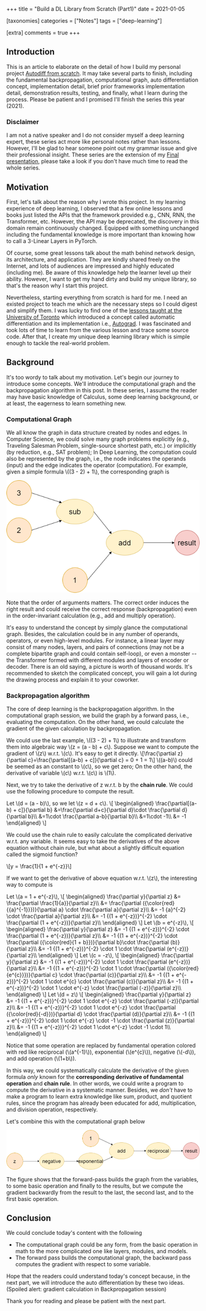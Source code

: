 +++
title = "Build a DL Library from Scratch (Part1)"
date = 2021-01-05

[taxonomies]
categories = ["Notes"]
tags = ["deep-learning"]

[extra]
comments = true
+++

## Introduction

This is an article to elaborate on the detail of how I build my personal project [Autodiff from scratch](https://github.com/titaneric/AutoDiff-from-scratch). It may take several parts to finish, including the fundamental backpropagation, computational graph, auto differentiation concept, implementation detail, brief prior frameworks implementation detail, demonstration results, testing, and finally, what I learn during the process. Please be patient and I promised I'll finish the series this year (2021).

### Disclaimer

I am not a native speaker and I do not consider myself a deep learning expert, these series act more like personal notes rather than lessons. However, I'll be glad to hear someone point out my grammar issue and give their professional insight. These series are the extension of my [Final presentation](https://github.com/titaneric/AutoDiff-from-scratch/blob/master/Final%20Presentation.ipynb), please take a look if you don't have much time to read the whole series.

## Motivation

First, let's talk about the reason why I wrote this project. In my learning experience of deep learning, I observed that a few online lessons and books just listed the APIs that the framework provided e.g., CNN, RNN, the Transformer, etc. However, the API may be deprecated, the discovery in this domain remain continuously changed. Equipped with something unchanged including the fundamental knowledge is more important than knowing how to call a 3-Linear Layers in PyTorch.

Of course, some great lessons talk about the math behind network design, its architecture, and application. They are kindly shared freely on the Internet, and lots of audiences are impressed and highly educated (including me).  Be aware of this knowledge help the learner level up their ability. However, I want to get my hand dirty and build my unique library, so that's the reason why I start this project.

Nevertheless, starting everything from scratch is hard for me. I need an existed project to teach me which are the necessary steps so I could digest and simplify them. I was lucky to find one of the [lessons taught at the University of Toronto](http://www.cs.toronto.edu/~rgrosse/courses/csc321_2018/slides/lec10.pdf) which introduced a concept called automatic differentiation and its implementation i.e., [Autograd](https://github.com/HIPS/autograd). I was fascinated and took lots of time to learn from the various lesson and trace some source code. After that, I create my unique deep learning library which is simple enough to tackle the real-world problem.

## Background

It's too wordy to talk about my motivation. Let's begin our journey to introduce some concepts. We'll introduce the computational graph and the backpropagation algorithm in this post. In these series, I assume the reader may have basic knowledge of Calculus, some deep learning background, or at least, the eagerness to learn something new.

### Computational Graph

<p>
We all know the graph in data structure created by nodes and edges. In Computer Science, we could solve many graph problems explicitly (e.g., Traveling Salesman Problem, single-source shortest path, etc.) or implicitly (by reduction, e.g., SAT problem); In Deep Learning, the computation could also be represented by the graph, i.e., the node indicates the operands (input) and the edge indicates the operator (computation). For example, given a simple formula \((3 - 2) + 1\), the corresponding graph is
</p>

![ ](/images/posts/autodiff-from-scratch-p1/autodiff-series-comp-graph.png)

Note that the order of arguments matters. The correct order induces the right result and could receive the correct response (backpropagation) even in the order-invariant calculation (e.g., add and multiply operation).

It's easy to understand the concept by simply glance the computational graph. Besides, the calculation could be in any number of operands, operators, or even high-level modules. For instance, a linear layer may consist of many nodes, layers, and pairs of connections (may not be a complete bipartite graph and could contain self-loop), or even a monster -- the Transformer formed with different modules and layers of encoder or decoder. There is an old saying, a picture is worth of thousand words. It's recommended to sketch the complicated concept, you will gain a lot during the drawing process and explain it to your coworker.

### Backpropagation algorithm

The core of deep learning is the backpropagation algorithm. In the computational graph session, we build the graph by a forward pass, i.e., evaluating the computation. On the other hand, we could calculate the gradient of the given calculation by backpropagation.

<p>
We could use the last example, \((3 - 2) + 1\) to illustrate and transform them into algebraic way \(z = (a - b) + c\). Suppose we want to compute the gradient of \(z\) w.r.t. \(c\). It's easy to get it directly.
\[\frac{\partial z}{\partial c}=\frac{\partial[(a-b) + c]}{\partial c} = 0 + 1 = 1\]
\((a-b)\) could be seemed as an constant to \(c\), so we get zero;
On the other hand, the derivative of variable \(c\) w.r.t. \(c\) is \(1\).
</p>

Next, we try to take the derivative of z w.r.t. b by the **chain rule**. We could use the following procedure to compute the result.
<p>
Let \(d = (a - b)\), so we let \(z = d + c\).
\[
\begin{aligned}
    \frac{\partial[(a-b) + c]}{\partial b}
    &=\frac{\partial d+c}{\partial d}\cdot \frac{\partial d}{\partial b}\\
    &=1\cdot \frac{\partial a-b}{\partial b}\\
    &=1\cdot -1\\
    &= -1
\end{aligned}
\]
</p>

We could use the chain rule to easily calculate the complicated derivative w.r.t. any variable. It seems easy to take the derivatives of the above equation without chain rule, but what about a slightly difficult equation called the sigmoid function?
<p>
\[y = \frac{1}{1 + e^{-z}}\]
</p>

<p>
If we want to get the derivative of above equation w.r.t. \(z\), the interesting way to compute is
</p>
<p>
Let \(a = 1 + e^{-z}\),
\[
\begin{aligned}
 \frac{\partial y}{\partial z} &= \frac{\partial \frac{1}{a}}{\partial z}\\
 &= \frac{\partial ({\color{red}{{a}^{-1}}})}{\partial a} \cdot \frac{\partial a}{\partial z}\\
 &= -1 {a}^{-2} \cdot \frac{\partial a}{\partial z}\\
 &= -1 {(1 + e^{-z})}^{-2} \cdot \frac{\partial (1 + e^{-z})}{\partial z}\\
\end{aligned}
 \]
 Let \(b = e^{-z}\),
 \[
\begin{aligned}
 \frac{\partial y}{\partial z} &= -1 {(1 + e^{-z})}^{-2} \cdot \frac{\partial (1 + e^{-z})}{\partial z}\\
 &= -1 {(1 + e^{-z})}^{-2} \cdot \frac{\partial ({\color{red}{1 + b}})}{\partial b}\cdot \frac{\partial (b)}{\partial z}\\
 &= -1 {(1 + e^{-z})}^{-2} \cdot 1 \cdot \frac{\partial (e^{-z})}{\partial z}\\
\end{aligned}
 \]
 Let \(c = -z\),
 \[
\begin{aligned}
\frac{\partial y}{\partial z} &= -1 {(1 + e^{-z})}^{-2} \cdot 1 \cdot \frac{\partial (e^{-z})}{\partial z}\\
&= -1 {(1 + e^{-z})}^{-2} \cdot 1 \cdot \frac{\partial ({\color{red}{e^{c}}})}{\partial c} \cdot \frac{\partial (c)}{\partial z}\\
&= -1 {(1 + e^{-z})}^{-2} \cdot 1 \cdot e^{c} \cdot \frac{\partial (c)}{\partial z}\\
&= -1 {(1 + e^{-z})}^{-2} \cdot 1 \cdot e^{-z} \cdot \frac{\partial (-z)}{\partial z}\\
\end{aligned}
\]
Let \(d = z\)
\[
\begin{aligned}
 \frac{\partial y}{\partial z} &= -1 {(1 + e^{-z})}^{-2} \cdot 1 \cdot e^{-z} \cdot \frac{\partial (-z)}{\partial z}\\
 &= -1 {(1 + e^{-z})}^{-2} \cdot 1 \cdot e^{-z} \cdot \frac{\partial ({\color{red}{-d}})}{\partial d} \cdot \frac{\partial (d)}{\partial z}\\
 &= -1 {(1 + e^{-z})}^{-2} \cdot 1 \cdot e^{-z} \cdot -1 \cdot \frac{\partial (z)}{\partial z}\\
 &= -1 {(1 + e^{-z})}^{-2} \cdot 1 \cdot e^{-z} \cdot -1 \cdot 1\\
\end{aligned}
\]
</p>

<p>
Notice that some operation are replaced by fundamental operation colored with red like reciprocal (\(a^{-1}\)), exponential (\(e^{c}\)), negative (\(-d\)), and add operation (\(1+b\)).
</p>

In this way, we could systematically calculate the derivative of the given formula *only* known for the **corresponding derivative of fundamental operation** and **chain rule**. In other words, we could write a program to compute the derivative in a systematic manner.
Besides, we *don't* have to make a program to learn extra knowledge like sum, product, and quotient rules, since the program has already been educated for add, multiplication, and division operation, respectively.

Let's combine this with the computational graph below

![ ](/images/posts/autodiff-from-scratch-p1/autodiff-series-sigmoid-comp-graph.png)

The figure shows that the forward-pass builds the graph from the variables, to some basic operation and finally to the results, but we compute the gradient backwardly from the result to the last, the second last, and to the first basic operation.

## Conclusion

We could conclude today's content with the following

- The computational graph could be any form, from the basic operation in math to the more complicated one like layers, modules, and models.
- The forward pass builds the computational graph, the backward pass computes the gradient with respect to some variable.

Hope that the readers could understand today's concept because, in the next part, we will introduce the auto differentiation by these two ideas. (Spoiled alert: gradient calculation in Backpropagation session)

Thank you for reading and please be patient with the next part.
